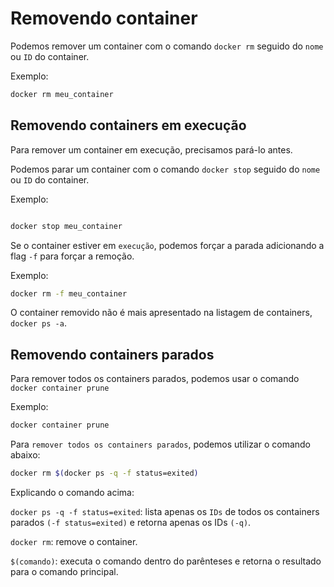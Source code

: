# Removendo container

Podemos remover um container com o comando `docker rm` seguido do `nome` ou `ID` do container.

Exemplo:

```Bash
docker rm meu_container
```

## Removendo containers em execução

Para remover um container em execução, precisamos pará-lo antes.

Podemos parar um container com o comando `docker stop` seguido do `nome` ou `ID` do container.

Exemplo:

```Bash

docker stop meu_container
```

Se o container estiver em `execução`, podemos forçar a parada adicionando a flag `-f` para forçar a remoção.

Exemplo:

```Bash
docker rm -f meu_container
```

O container removido não é mais apresentado na listagem de containers, `docker ps -a`.

## Removendo containers parados

Para remover todos os containers parados, podemos usar o comando `docker container prune`

Exemplo:
```Bash
docker container prune
```

Para `remover todos os containers parados`, podemos utilizar o comando abaixo:

```Bash
docker rm $(docker ps -q -f status=exited)
```

Explicando o comando acima:

`docker ps -q -f status=exited`: lista apenas os `IDs` de todos os containers parados `(-f status=exited)` e retorna apenas os IDs `(-q)`.

`docker rm`: remove o container.

`$(comando)`: executa o comando dentro do parênteses e retorna o resultado para o comando principal.




